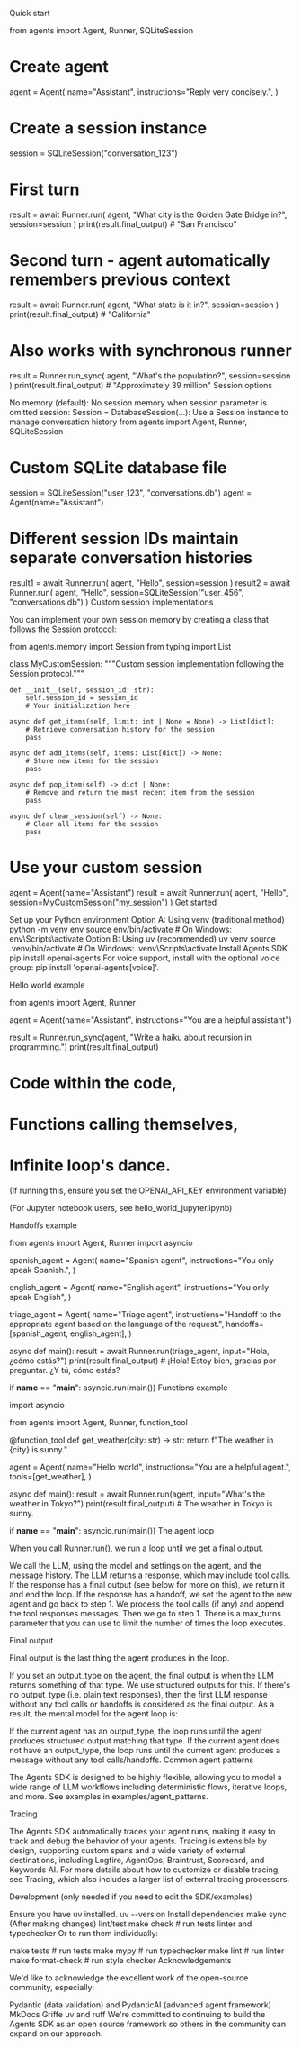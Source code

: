 Quick start

from agents import Agent, Runner, SQLiteSession

# Create agent
agent = Agent(
    name="Assistant",
    instructions="Reply very concisely.",
)

# Create a session instance
session = SQLiteSession("conversation_123")

# First turn
result = await Runner.run(
    agent,
    "What city is the Golden Gate Bridge in?",
    session=session
)
print(result.final_output)  # "San Francisco"

# Second turn - agent automatically remembers previous context
result = await Runner.run(
    agent,
    "What state is it in?",
    session=session
)
print(result.final_output)  # "California"

# Also works with synchronous runner
result = Runner.run_sync(
    agent,
    "What's the population?",
    session=session
)
print(result.final_output)  # "Approximately 39 million"
Session options

No memory (default): No session memory when session parameter is omitted
session: Session = DatabaseSession(...): Use a Session instance to manage conversation history
from agents import Agent, Runner, SQLiteSession

# Custom SQLite database file
session = SQLiteSession("user_123", "conversations.db")
agent = Agent(name="Assistant")

# Different session IDs maintain separate conversation histories
result1 = await Runner.run(
    agent,
    "Hello",
    session=session
)
result2 = await Runner.run(
    agent,
    "Hello",
    session=SQLiteSession("user_456", "conversations.db")
)
Custom session implementations

You can implement your own session memory by creating a class that follows the Session protocol:

from agents.memory import Session
from typing import List

class MyCustomSession:
    """Custom session implementation following the Session protocol."""

    def __init__(self, session_id: str):
        self.session_id = session_id
        # Your initialization here

    async def get_items(self, limit: int | None = None) -> List[dict]:
        # Retrieve conversation history for the session
        pass

    async def add_items(self, items: List[dict]) -> None:
        # Store new items for the session
        pass

    async def pop_item(self) -> dict | None:
        # Remove and return the most recent item from the session
        pass

    async def clear_session(self) -> None:
        # Clear all items for the session
        pass

# Use your custom session
agent = Agent(name="Assistant")
result = await Runner.run(
    agent,
    "Hello",
    session=MyCustomSession("my_session")
)
Get started

Set up your Python environment
Option A: Using venv (traditional method)
python -m venv env
source env/bin/activate  # On Windows: env\Scripts\activate
Option B: Using uv (recommended)
uv venv
source .venv/bin/activate  # On Windows: .venv\Scripts\activate
Install Agents SDK
pip install openai-agents
For voice support, install with the optional voice group: pip install 'openai-agents[voice]'.

Hello world example

from agents import Agent, Runner

agent = Agent(name="Assistant", instructions="You are a helpful assistant")

result = Runner.run_sync(agent, "Write a haiku about recursion in programming.")
print(result.final_output)

# Code within the code,
# Functions calling themselves,
# Infinite loop's dance.
(If running this, ensure you set the OPENAI_API_KEY environment variable)

(For Jupyter notebook users, see hello_world_jupyter.ipynb)

Handoffs example

from agents import Agent, Runner
import asyncio

spanish_agent = Agent(
    name="Spanish agent",
    instructions="You only speak Spanish.",
)

english_agent = Agent(
    name="English agent",
    instructions="You only speak English",
)

triage_agent = Agent(
    name="Triage agent",
    instructions="Handoff to the appropriate agent based on the language of the request.",
    handoffs=[spanish_agent, english_agent],
)


async def main():
    result = await Runner.run(triage_agent, input="Hola, ¿cómo estás?")
    print(result.final_output)
    # ¡Hola! Estoy bien, gracias por preguntar. ¿Y tú, cómo estás?


if __name__ == "__main__":
    asyncio.run(main())
Functions example

import asyncio

from agents import Agent, Runner, function_tool


@function_tool
def get_weather(city: str) -> str:
    return f"The weather in {city} is sunny."


agent = Agent(
    name="Hello world",
    instructions="You are a helpful agent.",
    tools=[get_weather],
)


async def main():
    result = await Runner.run(agent, input="What's the weather in Tokyo?")
    print(result.final_output)
    # The weather in Tokyo is sunny.


if __name__ == "__main__":
    asyncio.run(main())
The agent loop

When you call Runner.run(), we run a loop until we get a final output.

We call the LLM, using the model and settings on the agent, and the message history.
The LLM returns a response, which may include tool calls.
If the response has a final output (see below for more on this), we return it and end the loop.
If the response has a handoff, we set the agent to the new agent and go back to step 1.
We process the tool calls (if any) and append the tool responses messages. Then we go to step 1.
There is a max_turns parameter that you can use to limit the number of times the loop executes.

Final output

Final output is the last thing the agent produces in the loop.

If you set an output_type on the agent, the final output is when the LLM returns something of that type. We use structured outputs for this.
If there's no output_type (i.e. plain text responses), then the first LLM response without any tool calls or handoffs is considered as the final output.
As a result, the mental model for the agent loop is:

If the current agent has an output_type, the loop runs until the agent produces structured output matching that type.
If the current agent does not have an output_type, the loop runs until the current agent produces a message without any tool calls/handoffs.
Common agent patterns

The Agents SDK is designed to be highly flexible, allowing you to model a wide range of LLM workflows including deterministic flows, iterative loops, and more. See examples in examples/agent_patterns.

Tracing

The Agents SDK automatically traces your agent runs, making it easy to track and debug the behavior of your agents. Tracing is extensible by design, supporting custom spans and a wide variety of external destinations, including Logfire, AgentOps, Braintrust, Scorecard, and Keywords AI. For more details about how to customize or disable tracing, see Tracing, which also includes a larger list of external tracing processors.

Development (only needed if you need to edit the SDK/examples)

Ensure you have uv installed.
uv --version
Install dependencies
make sync
(After making changes) lint/test
make check # run tests linter and typechecker
Or to run them individually:

make tests  # run tests
make mypy   # run typechecker
make lint   # run linter
make format-check # run style checker
Acknowledgements

We'd like to acknowledge the excellent work of the open-source community, especially:

Pydantic (data validation) and PydanticAI (advanced agent framework)
MkDocs
Griffe
uv and ruff
We're committed to continuing to build the Agents SDK as an open source framework so others in the community can expand on our approach.